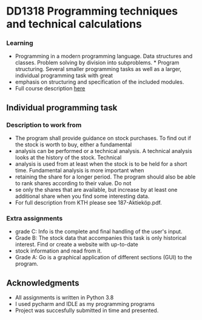 # DD1318 Programming techniques and technical calculations
    
### Learning 
* Programming in a modern programming language. Data structures and classes. Problem solving by division into subproblems.  * Program structuring. Several smaller programming tasks as well as a larger, individual programming task with great
* emphasis on structuring and specification of the included modules.
* Full course description [here](https://www.kth.se/student/kurser/kurs/DD1318)

## Individual programming task

### Description to work from
* The program shall provide guidance on stock purchases. To find out if the stock is worth to buy, either a fundamental 
* analysis can be performed or a technical analysis. A technical analysis looks at the history of the stock. Technical 
* analysis is used from at least when the stock is to be held for a short time. Fundamental analysis is more important when 
* retaining the share for a longer period. The program should also be able to rank shares according to their value. Do not 
* se only the shares that are available, but increase by at least one additional share when you find some interesting data.
* For full description from KTH please see 187-Aktieköp.pdf.

### Extra assignments
* grade C: Info is the complete and final handling of the user's input.
* Grade B: The stock data that accompanies this task is only historical interest. Find or create a website with up-to-date 
* stock information and read from it.
* Grade A: Go is a graphical application of different sections (GUI) to the program.

## Acknowledgments

* All assignments is written in Python 3.8
* I used pycharm and IDLE as my programming programs
* Project was succesfully submitted in time and presented.
